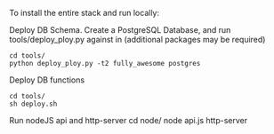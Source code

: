 To install the entire stack and run locally:

Deploy DB Schema.
Create a PostgreSQL Database, and run tools/deploy_ploy.py against in (additional packages may be required)

    cd tools/
    python deploy_ploy.py -t2 fully_awesome postgres

Deploy DB functions

    cd tools/
    sh deploy.sh 

Run nodeJS api and http-server
    cd node/
    node api.js
    http-server 
